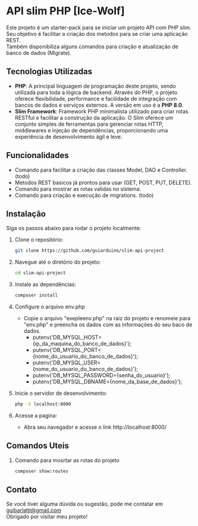 # API slim PHP [Ice-Wolf]

Este projeto é um starter-pack para se iniciar um projeto API com PHP slim.<br>
Seu objetivo é facilitar a criação dos metodos para se criar uma aplicação REST.<br>
Também disponibiliza alguns comandos para criação e atualização de banco de dados (Migrate).<br>

## Tecnologias Utilizadas

- **PHP**: A principal linguagem de programação deste projeto, sendo utilizada para toda a lógica de backend. Através do PHP, o projeto oferece flexibilidade, performance e facilidade de integração com bancos de dados e serviços externos. A versão em uso é a **PHP 8.0**.  
- **Slim Framework**: Framework PHP minimalista utilizado para criar rotas RESTful e facilitar a construção da aplicação. O Slim oferece um conjunto simples de ferramentas para gerenciar rotas HTTP, middlewares e injeção de dependências, proporcionando uma experiência de desenvolvimento ágil e leve.

## Funcionalidades

- Comando para facilitar a criação das classes Model, DAO e Controller. (todo)
- Metodos REST basicos já prontos para usar (GET, POST, PUT, DELETE).
- Comando para mostrar as rotas validas no sistema.
- Comando para criação e execução de migrations. (todo)

## Instalação

Siga os passos abaixo para rodar o projeto localmente:

1. Clone o repositório:
    ```bash
    git clone https://github.com/guiarduino/slim-api-project

2. Navegue até o diretório do projeto:
    ```bash
    cd slim-api-project

3. Instale as dependências:
    ```bash
    composer install

4. Configure o arquivo env.php
    - Copie o arquivo "exepleenv.php" na raiz do projeto e renomeie para "env.php" e preencha os dados com as informações do seu baco de dados.
        - putenv('DB_MYSQL_HOST={ip_da_maquina_do_banco_de_dados}');
        - putenv('DB_MYSQL_PORT={nome_do_usuario_do_banco_de_dados}');
        - putenv('DB_MYSQL_USER={nome_do_usuario_do_banco_de_dados}');
        - putenv('DB_MYSQL_PASSWORD={senha_do_usuario}');
        - putenv('DB_MYSQL_DBNAME={nome_da_base_de_dados}');

5. Inicie o servidor de desenvolvimento:
    ```bash
    php -S localhost:8000

6. Acesse a pagina:
    - Abra seu navegador e acesse o link http://localhost:8000/

## Comandos Uteis

1. Comando para mosrtar as rotas do projeto
    ```bash
    composer show:routes

## Contato

Se você tiver alguma dúvida ou sugestão, pode me contatar em guibarlatti@gmail.com<br>
Obrigado por visitar meu projeto!